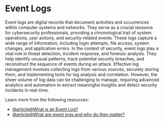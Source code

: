 # Event Logs

Event logs are digital records that document activities and occurrences within computer systems and networks. They serve as a crucial resource for cybersecurity professionals, providing a chronological trail of system operations, user actions, and security-related events. These logs capture a wide range of information, including login attempts, file access, system changes, and application errors. In the context of security, event logs play a vital role in threat detection, incident response, and forensic analysis. They help identify unusual patterns, track potential security breaches, and reconstruct the sequence of events during an attack. Effective log management involves collecting logs from various sources, securely storing them, and implementing tools for log analysis and correlation. However, the sheer volume of log data can be challenging to manage, requiring advanced analytics and automation to extract meaningful insights and detect security incidents in real-time.

Learn more from the following resources:

- [@article@What is an Event Log?](https://www.crowdstrike.com/cybersecurity-101/observability/event-log/)
- [@article@What are event logs and why do they matter?](https://www.blumira.com/blog/what-are-event-logs-and-why-do-they-matter)